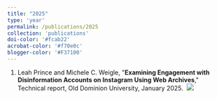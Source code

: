 ```yaml
---
title: "2025"
type: 'year'
permalink: /publications/2025
collection: 'publications'
doi-color: '#fcab22'
acrobat-color: '#f70e0c'
blogger-color: '#F37100'
---
```

1. Leah Prince and Michele C. Weigle, "**Examining Engagement with Disinformation Accounts on Instagram Using Web Archives**," Technical report, Old Dominion University, January 2025. <a href='https://www.cs.odu.edu/~mweigle/papers/prince-REU2024.pdf' target='_blank'><i class='fas fa-solid fa-file-pdf' style='color: {{ page.acrobat-color }}'></i></a> &nbsp;<a href='/publications/bibtex#zheng-2025' target='_blank' class='btn btn--mcwbibtex'><img src='../images/BibTeX_logo-16px-high.png'/></a>
